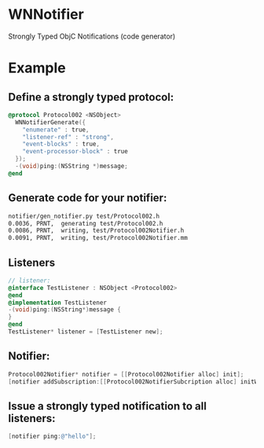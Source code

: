 # WNNotifier

Strongly Typed ObjC Notifications
(code generator)


# Example

## Define a strongly typed protocol:

``` ObjectiveC
@protocol Protocol002 <NSObject>
  WNNotifierGenerate({
    "enumerate" : true,
    "listener-ref" : "strong",
    "event-blocks" : true,
    "event-processor-block" : true
  });
  -(void)ping:(NSString *)message;
@end
```

## Generate code for your notifier:

``` bash
notifier/gen_notifier.py test/Protocol002.h
0.0036, PRNT,  generating test/Protocol002.h
0.0086, PRNT,  writing, test/Protocol002Notifier.h
0.0091, PRNT,  writing, test/Protocol002Notifier.mm
```

## Listeners
``` ObjectiveC
// listener:
@interface TestListener : NSObject <Protocol002>
@end
@implementation TestListener
-(void)ping:(NSString*)message {
}
@end
TestListener* listener = [TestListener new];
```

## Notifier: 

``` ObjectiveC
Protocol002Notifier* notifier = [[Protocol002Notifier alloc] init];
[notifier addSubscription:[[Protocol002NotifierSubcription alloc] initWithListener:listener]];
```

## Issue a strongly typed notification to all listeners:
``` ObjectiveC
[notifier ping:@"hello"];
```
